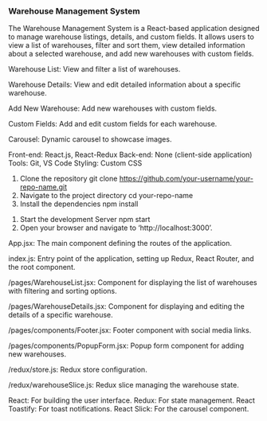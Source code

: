 ### Warehouse Management System

<!-- Description: -->
The Warehouse Management System is a React-based application designed to manage warehouse listings, details, and custom fields. It allows users to view a list of warehouses, filter and sort them, view detailed information about a selected warehouse, and add new warehouses with custom fields.

<!-- Features: -->
Warehouse List: View and filter a list of warehouses.

Warehouse Details: View and edit detailed information about a specific warehouse.

Add New Warehouse: Add new warehouses with custom fields.

Custom Fields: Add and edit custom fields for each warehouse.

Carousel: Dynamic carousel to showcase images.

<!-- Technologies Used -->
Front-end: React.js, React-Redux
Back-end: None (client-side application)
Tools: Git, VS Code
Styling: Custom CSS


<!-- Installation -->
1.	Clone the repository
git clone https://github.com/your-username/your-repo-name.git
2.	Navigate to the project directory
cd your-repo-name
3.	Install the dependencies
npm install

<!-- Usage -->
1.	Start the development Server
npm start
2.	Open your browser and navigate to ‘http://localhost:3000’.

<!-- Project Structure -->
App.jsx: The main component defining the routes of the application.

index.js: Entry point of the application, setting up Redux, React Router, and the root component.

/pages/WarehouseList.jsx: Component for displaying the list of warehouses with filtering and sorting options.

/pages/WarehouseDetails.jsx: Component for displaying and editing the details of a specific warehouse.

/pages/components/Footer.jsx: Footer component with social media links.

/pages/components/PopupForm.jsx: Popup form component for adding new warehouses.

/redux/store.js: Redux store configuration.

/redux/warehouseSlice.js: Redux slice managing the warehouse state.

<!-- Acknowledgements -->
React: For building the user interface.
Redux: For state management.
React Toastify: For toast notifications.
React Slick: For the carousel component.
